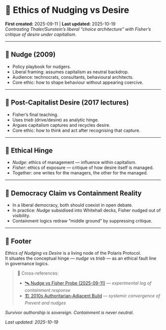 # 💞 Ethics of Nudging vs Desire  
**First created:** 2025-09-11 | **Last updated:** 2025-10-19  
*Contrasting Thaler/Sunstein’s liberal “choice architecture” with Fisher’s critique of desire under capitalism.*  

---

## 📲 Nudge (2009)  
- Policy playbook for nudgers.  
- Liberal framing: assumes capitalism as neutral backdrop.  
- Audience: technocrats, consultants, behavioural architects.  
- Core ethic: how to shape behaviour without appearing coercive.  

---

## 📖 Post-Capitalist Desire (2017 lectures)  
- Fisher’s final teaching.  
- Uses *trieb* (drive/desire) as analytic hinge.  
- Argues capitalism captures and recycles desire.  
- Core ethic: how to think and act after recognising that capture.  

---

## 🐝 Ethical Hinge  
- *Nudge*: ethics of management — influence within capitalism.  
- *Fisher*: ethics of exposure — critique of how desire itself is managed.  
- Together: one writes for the managers, the other for the managed.  

---

## 🦀 Democracy Claim vs Containment Reality  
- In a liberal democracy, both should coexist in open debate.  
- In practice: *Nudge* subsidised into Whitehall decks, Fisher nudged out of visibility.  
- Containment logics redraw “middle ground” by suppressing critique.  

---

## 🏮 Footer  

*Ethics of Nudging vs Desire* is a living node of the Polaris Protocol.  
It situates the conceptual hinge — *nudge* vs *trieb* — as an ethical fault line in governance logics.  

> 📡 Cross-references:  
> 
> - [🛰️ Nudge vs Fisher Probe (2025-09-11)](../../Field_Logs/🛰️_nudge_vs_fisher_probe_2025-09-11.md) — *experimental log of containment response*  
> - [🏗️ 2010s Authoritarian-Adjacent Build](./🏗️_2010s_authoritarian_adjacent_build.md) — *systemic convergence of Prevent and nudges*  

*Survivor authorship is sovereign. Containment is never neutral.*  

_Last updated: 2025-10-19_  

